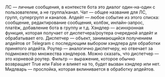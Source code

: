ЛС — личные сообщения, в контексте бота это диалог один-на-один с пользователем, а не группа/канал.
Чат — общее название для ЛС, групп, супергрупп и каналов.
Апдейт — любое событие из этого списка: сообщение, редактирование сообщения, колбэк, инлайн-запрос, платёж, добавление бота в группу и т.д.
Хэндлер — асинхронная функция, которая получает от диспетчера/роутера очередной апдейт и обрабатывает его.
Диспетчер — объект, занимающийся получением апдейтов от Telegram с последующим выбором хэндлера для обработки принятого апдейта.
Роутер — аналогично диспетчеру, но отвечает за подмножество множества хэндлеров. Можно сказать, что диспетчер — это корневой роутер.
Фильтр — выражение, которое обычно возвращает True или False и влияет на то, будет вызван хэндлер или нет.
Мидлварь — прослойка, которая вклинивается в обработку апдейтов.
